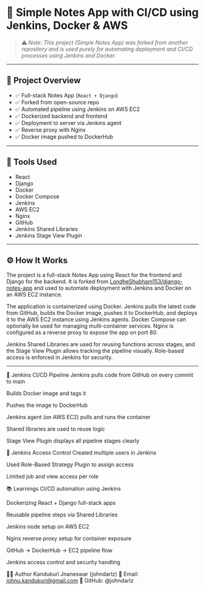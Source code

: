 # 📝 Simple Notes App with CI/CD using Jenkins, Docker & AWS

> ⚠️ *Note: This project (Simple Notes App) was forked from another repository and is used purely for automating deployment and CI/CD processes using Jenkins and Docker.*

---

## 🚀 Project Overview

- ✅ Full-stack Notes App (`React + Django`)
- ✅ Forked from open-source repo
- ✅ Automated pipeline using Jenkins on AWS EC2
- ✅ Dockerized backend and frontend
- ✅ Deployment to server via Jenkins agent
- ✅ Reverse proxy with Nginx
- ✅ Docker image pushed to DockerHub

---

## 🔧 Tools Used

- React  
- Django  
- Docker  
- Docker Compose  
- Jenkins  
- AWS EC2  
- Nginx  
- GitHub  
- Jenkins Shared Libraries  
- Jenkins Stage View Plugin  

---

## ⚙️ How It Works

The project is a full-stack Notes App using React for the frontend and Django for the backend. It is forked from [LondheShubham153/django-notes-app](https://github.com/LondheShubham153/django-notes-app) and used to automate deployment with Jenkins and Docker on an AWS EC2 instance.

The application is containerized using Docker. Jenkins pulls the latest code from GitHub, builds the Docker image, pushes it to DockerHub, and deploys it to the AWS EC2 instance using Jenkins agents. Docker Compose can optionally be used for managing multi-container services. Nginx is configured as a reverse proxy to expose the app on port 80.

Jenkins Shared Libraries are used for reusing functions across stages, and the Stage View Plugin allows tracking the pipeline visually. Role-based access is enforced in Jenkins for security.

---

🧪 Jenkins CI/CD Pipeline
Jenkins pulls code from GitHub on every commit to main

Builds Docker image and tags it

Pushes the image to DockerHub

Jenkins agent (on AWS EC2) pulls and runs the container

Shared libraries are used to reuse logic

Stage View Plugin displays all pipeline stages clearly

🔐 Jenkins Access Control
Created multiple users in Jenkins

Used Role-Based Strategy Plugin to assign access

Limited job and view access per role

📚 Learnings
CI/CD automation using Jenkins

Dockerizing React + Django full-stack apps

Reusable pipeline steps via Shared Libraries

Jenkins node setup on AWS EC2

Nginx reverse proxy setup for container exposure

GitHub → DockerHub → EC2 pipeline flow

Jenkins access control and security handling




🙋‍♂️ Author
Kandukuri Jnaneswar (johndarlz)
📧 Email: johnu.kandukuri@gmail.com
🔗 GitHub: @johndarlz

